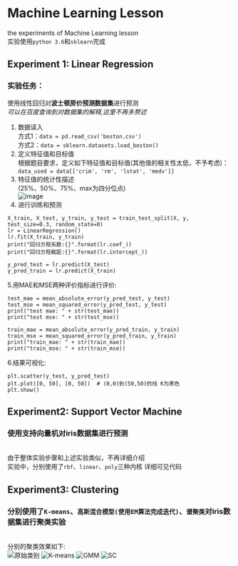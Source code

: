 # Machine Learning Lesson
the experiments of Machine Learning lesson<br/>
实验使用`python 3.6`和`sklearn`完成
## Experiment 1: Linear Regression

### 实验任务：
  使用线性回归对**波士顿房价预测数据集**进行预测
 <br/>*可以在百度查询到对数据集的解释,这里不再多赘述*
  1. 数据读入<br/>方式1：`data = pd.read_csv('boston.csv')`<br/>方式2：`data = sklearn.datasets.load_boston()`
  2. 定义特征值和目标值<br/>根据题目要求，定义如下特征值和目标值(其他值的相关性太低，不予考虑)：<br/>`data_used = data[['crim', 'rm', 'lstat', 'medv']]`
  3. 特征值的统计性描述<br/>(25%、50%、75%、max为四分位点)<br/>
![image](https://user-images.githubusercontent.com/72057715/114651721-1100b600-9d17-11eb-9d58-4db2152c7dff.png)
  5. 进行训练和预测<br/>
```
X_train, X_test, y_train, y_test = train_test_split(X, y, test_size=0.3, random_state=0)
lr = LinearRegression()
lr.fit(X_train, y_train)
print("回归方程系数:{}".format(lr.coef_))
print("回归方程截距:{}".format(lr.intercept_))

y_pred_test = lr.predict(X_test)
y_pred_train = lr.predict(X_train)
```
  5.用MAE和MSE两种评价指标进行评价:<br/>
```
test_mae = mean_absolute_error(y_pred_test, y_test)
test_mse = mean_squared_error(y_pred_test, y_test)
print("test mae: " + str(test_mae))
print("test mse: " + str(test_mse))

train_mae = mean_absolute_error(y_pred_train, y_train)
train_mse = mean_squared_error(y_pred_train, y_train)
print("train_mae: " + str(train_mae))
print("train_mse: " + str(train_mse))
```
  6.结果可视化:<br/>
```
plt.scatter(y_test, y_pred_test)
plt.plot([0, 50], [0, 50])  # (0,0)到(50,50)的线 K为黑色
plt.show()
```

## Experiment2: Support Vector Machine

### 使用支持向量机对**iris数据集**进行预测
<br/>由于整体实验步骤和上述实验类似，不再详细介绍
<br/>实验中，分别使用了`rbf`、`linear`、`poly`三种内核
详细可见代码

## Experiment3: Clustering

### 分别使用了`K-means`、`高斯混合模型(使用EM算法完成迭代)`、`谱聚类`对**iris数据集**进行聚类实验
<br/>分别的聚类效果如下:<br/>
![原始类别](https://user-images.githubusercontent.com/72057715/114652558-b23c3c00-9d18-11eb-9687-8ae9bf7fe098.png)
![K-means](https://user-images.githubusercontent.com/72057715/114652569-b6685980-9d18-11eb-83a6-7b40ab0058e4.png)
![GMM](https://user-images.githubusercontent.com/72057715/114652572-ba947700-9d18-11eb-8b2d-0e1849d7ed1e.png)
![SC](https://user-images.githubusercontent.com/72057715/114652584-be27fe00-9d18-11eb-9ce9-01e4745d42af.png)

